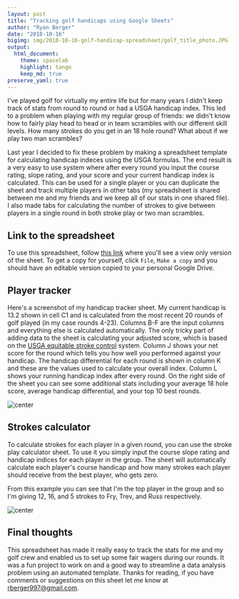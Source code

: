 ```yaml
---
layout: post
title: "Tracking golf handicaps using Google Sheets"
author: "Ryan Berger"
date: "2018-10-16"
bigimg: img/2018-10-16-golf-handicap-spreadsheet/golf_title_photo.JPG
output: 
  html_document:
    theme: spacelab	
    highlight: tango	
    keep_md: true
preserve_yaml: true
---
```


I've played golf for virtually my entire life but for many years I didn't keep track of stats from round to round or had a USGA handicap index. This led to a problem when playing with my regular group of friends: we didn't know how to fairly play head to head or in team scrambles with our different skill levels. How many strokes do you get in an 18 hole round? What about if we play two man scrambles? 

Last year I decided to fix these problem by making a spreadsheet template for calculating handicap indeces using the USGA formulas. The end result is a very easy to use system where after every round you input the course rating, slope rating, and your score and your current handicap index is calculated. This can be used for a single player or you can duplicate the sheet and track multiple players in other tabs (my spreadsheet is shared between me and my friends and we keep all of our stats in one shared file). I also made tabs for calculating the number of strokes to give between players in a single round in both stroke play or two man scrambles.

## Link to the spreadsheet
To use this spreadsheet, follow [this link](https://docs.google.com/spreadsheets/d/1Eav4Wl_VDD_fktpc4U00SQ70c-6ASHjavbH5ke3PGi0/edit?usp=sharing) where you'll see a view only version of the sheet. To get a copy for yourself, click `File`, `Make a copy` and you should have an editable version copied to your personal Google Drive.

## Player tracker
Here's a screenshot of my handicap tracker sheet. My current handicap is 13.2 shown in cell C1 and is calculated from the most recent 20 rounds of golf played (in my case rounds 4-23). Columns B-F are the input columns and everything else is calculated automatically. The only tricky part of adding data to the sheet is calculating your adjusted score, which is based on the [USGA equitable stroke control](https://www.usga.org/HandicapFAQ/handicap_answer.asp?FAQidx=9) system. Column J shows your net score for the round which tells you how well you performed against your handicap. The handicap differential for each round is shown in column K and these are the values used to calculate your overall index. Column L shows your running handicap index after every round. On the right side of the sheet you can see some additional stats including your average 18 hole score, average handicap differential, and your top 10 best rounds.

![center](https://rberger997.github.io/img/2018-10-16-golf-handicap-spreadsheet/golf_handicap_sheet.png)


## Strokes calculator
To calculate strokes for each player in a given round, you can use the stroke play calculator sheet. To use it you simply input the course slope rating and handicap indices for each player in the group. The sheet will automatically calculate each player's course handicap and how many strokes each player should receive from the best player, who gets zero.

From this example you can see that I'm the top player in the group and so I'm giving 12, 16, and 5 strokes to Fry, Trev, and Russ respectively.

![center](https://rberger997.github.io/img/2018-10-16-golf-handicap-spreadsheet/stroke_calculator.png)


## Final thoughts
This spreadsheet has made it really easy to track the stats for me and my golf crew and enabled us to set up some fair wagers during our rounds. It was a fun project to work on and a good way to streamline a data analysis problem using an automated template. Thanks for reading, if you have comments or suggestions on this sheet let me know at rberger997@gmail.com.
